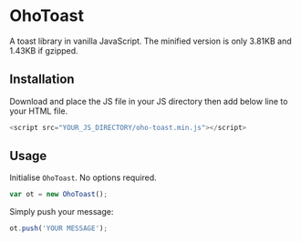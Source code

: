 # OhoToast
A toast library in vanilla JavaScript. The minified version is only 3.81KB and 1.43KB if gzipped.

## Installation

Download and place the JS file in your JS directory then add below line to your HTML file.

```javascript
<script src="YOUR_JS_DIRECTORY/oho-toast.min.js"></script>
```

## Usage

Initialise `OhoToast`. No options required.

```javascript
var ot = new OhoToast();
```

Simply push your message:

```javascript
ot.push('YOUR MESSAGE');
```